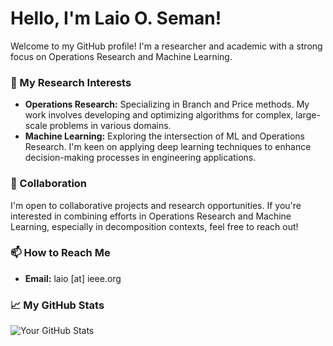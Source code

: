 # Hello, I'm Laio O. Seman!

Welcome to my GitHub profile! I'm a researcher and academic with a strong focus on Operations Research and Machine Learning.

### 🚀 My Research Interests

- **Operations Research:** Specializing in Branch and Price methods. My work involves developing and optimizing algorithms for complex, large-scale problems in various domains.
- **Machine Learning:** Exploring the intersection of ML and Operations Research. I'm keen on applying deep learning techniques to enhance decision-making processes in engineering applications.

### 🤝 Collaboration

I'm open to collaborative projects and research opportunities. If you're interested in combining efforts in Operations Research and Machine Learning, especially in decomposition contexts, feel free to reach out!

### 📫 How to Reach Me

- **Email:** laio [at] ieee.org

### 📈 My GitHub Stats

![Your GitHub Stats](https://github-readme-stats.vercel.app/api?username=lseman&show_icons=true)

